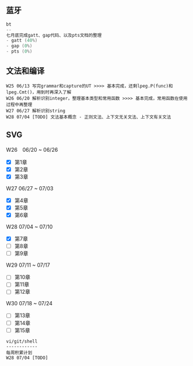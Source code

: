 
## 蓝牙
```c
bt
--
七月底完成gatt、gap代码、以及pts文档的整理
- gatt (40%)
- gap (0%)
- pts (0%)
```

## 文法和编译
```
W25 06/13 写完grammar和capture的UT >>>> 基本完成，还剩lpeg.P(func)和lpeg.Cmt()，用到时再深入了解
W26 06/20 解析识别integer，整理基本类型和常用函数 >>>> 基本完成，常用函数在使用过程中再整理
W27 06/27 解析识别string
W28 07/04 [TODO] 文法基本概念 - 正则文法、上下文无关文法、上下文有关文法
```

## SVG

W26　06/20 ~ 06/26
- [x] 第1章
- [x] 第2章
- [x] 第3章

W27 06/27 ~ 07/03
- [x] 第4章
- [x] 第5章
- [x] 第6章

W28 07/04 ~ 07/10
- [x] 第7章
- [ ] 第8章
- [ ] 第9章

W29 07/11 ~ 07/17
- [ ] 第10章
- [ ] 第11章
- [ ] 第12章

W30 07/18 ~ 07/24
- [ ] 第13章
- [ ] 第14章
- [ ] 第15章

```
vi/git/shell
------------
每周积累计划
W28 07/04 [TODO]
```
